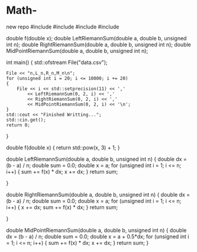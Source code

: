 # Math-
new repo
#include <iostream>
#include <cmath>
#include <fstream>
#include <iomanip>

double f(double x);
double LeftRiemannSum(double a, double b, unsigned int n);
double RightRiemannSum(double a, double b, unsigned int n);
double MidPointRiemannSum(double a, double b, unsigned int n);

int main()
{
	std::ofstream File("data.csv");

	File << "n,L_n,R_n,M_n\n";
	for (unsigned int i = 20; i <= 10000; i += 20)
	{
		File << i << std::setprecision(11) << ',' 
			<< LeftRiemannSum(0, 2, i) << ',' 
			<< RightRiemannSum(0, 2, i) << ',' 
			<< MidPointRiemannSum(0, 2, i) << '\n';
	}
	std::cout << "Finished Writting...";
	std::cin.get();
	return 0;
}

double f(double x)
{
	return std::pow(x, 3) + 1;
}

double LeftRiemannSum(double a, double b, unsigned int n)
{
	double dx = (b - a) / n;
	double sum = 0.0;
	double x = a;
	for (unsigned int i = 1; i <= n; i++)
	{
		sum += f(x) * dx;
		x += dx;
	}
	return sum;

}

double RightRiemannSum(double a, double b, unsigned int n)
{
	double dx = (b - a) / n;
	double sum = 0.0;
	double x = a;
	for (unsigned int i = 1; i <= n; i++)
	{
		x += dx;
		sum += f(x) * dx;
	}
	return sum;

}

double MidPointRiemannSum(double a, double b, unsigned int n)
{
	double dx = (b - a) / n;
	double sum = 0.0;
	double x = a + 0.5*dx;
	for (unsigned int i = 1; i <= n; i++)
	{
		sum += f(x) * dx;
		x += dx;
	}
	return sum;
}
